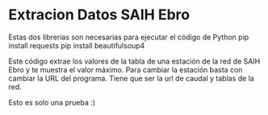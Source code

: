 # Extracion Datos SAIH Ebro
Estas dos librerias son necesarias para ejecutar el código de Python
pip install requests
pip install beautifulsoup4

Este código extrae los valores de la tabla de una estación de la red de SAIH Ebro y te muestra el valor máximo.
Para cambiar la estación basta con cambiar la URL del programa. Tiene que ser la url de caudal y tablas de la red.

Esto es solo una prueba :) 
